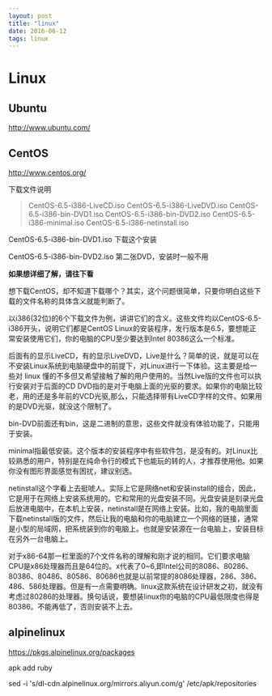 ```yaml
---
layout: post
title: "linux"
date: 2016-06-12
tags: linux
---
```


# Linux

## Ubuntu

http://www.ubuntu.com/

## CentOS

http://www.centos.org/

下载文件说明

> CentOS-6.5-i386-LiveCD.iso
> CentOS-6.5-i386-LiveDVD.iso
> CentOS-6.5-i386-bin-DVD1.iso
> CentOS-6.5-i386-bin-DVD2.iso
> CentOS-6.5-i386-minimal.iso
> CentOS-6.5-i386-netinstall.iso


CentOS-6.5-i386-bin-DVD1.iso 下载这个安装

CentOS-6.5-i386-bin-DVD2.iso 第二张DVD，安装时一般不用

**如果想详细了解，请往下看**

想下载CentOS，却不知道下载哪个？其实，这个问题很简单，只要你明白这些下载的文件名称的具体含义就能判断了。

以i386(32位)的6个下载文件为例，讲讲它们的含义。这些文件均以CentOS-6.5-i386开头，说明它们都是CentOS Linux的安装程序，发行版本是6.5，要想能正常安装使用它们，你的电脑的CPU至少要达到Intel 80386这么一个标准。

后面有的显示LiveCD，有的显示LiveDVD，Live是什么？简单的说，就是可以在不安装Linux系统到电脑硬盘中的前提下，对Linux进行一下体验。这主要是给一些对 linux 懂的不多但又希望接触了解的用户使用的。当然Live版的文件也可以执行安装对于后面的CD DVD指的是对于电脑上面的光驱的要求。如果你的电脑比较老，用的还是多年前的VCD光驱,那么，只能选择带有LiveCD字样的文件。如果用的是DVD光驱，就没这个限制了。

bin-DVD前面还有bin，这是二进制的意思，这些文件就没有体验功能了，只能用于安装。

minimal指最低安装。这个版本的安装程序中有些软件包，是没有的。对Linux比较熟悉的用户，特别是在纯命令行的模式下也能玩的转的人，才推荐使用他。如果你没有图形界面感觉有困扰，建议别选。

netinstall这个字看上去挺唬人。实际上它是网络net和安装install的组合，因此，它是用于在网络上安装系统用的。它和常用的光盘安装不同。光盘安装是刻录光盘后放进电脑中，在本机上安装，netinstall是在网络上安装。比如，我的电脑里面下载netinstall版的文件，然后让我的电脑和你的电脑建立一个网络的链接，通常是小型的局域网，把系统装到你的电脑上。也就是安装源在一台电脑上，安装目标在另外一台电脑上。

对于x86-64那一栏里面的7个文件名称的理解和刚才说的相同。它们要求电脑CPU是x86处理器而且是64位的。x代表了0~6,即Intel公司的8086、80286、80386、80486、80586、80686也就是以前常提的8086处理器，286、386、486、586处理器。但是有一点需要明确。linux这款系统在设计研发之初，就没有考虑过80286的处理器。换句话说，要想装linux你的电脑的CPU最低限度也得是80386。不能再低了，否则安装不上去。

## alpinelinux

https://pkgs.alpinelinux.org/packages

apk add ruby

sed -i 's/dl-cdn.alpinelinux.org/mirrors.aliyun.com/g' /etc/apk/repositories